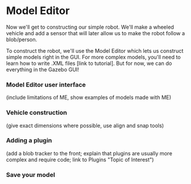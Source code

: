 # Model Editor

Now we'll get to constructing our simple robot. We'll make a wheeled vehicle and add a sensor that will later allow us to make the robot follow a blob/person. 

To construct the robot,  we'll use the Model Editor which lets us construct simple models right in the GUI. For more complex models, you'll need to learn how to write .XML files [link to tutorial]. 
But for now, we can do everything in the Gazebo GUI!


### Model Editor user interface

(include limitations of ME, show examples of models made with ME)

### Vehicle construction

(give exact dimensions where possible, use align and snap tools)

### Adding a plugin

(add a blob tracker to the front; explain that plugins are usually more complex and require code; link to Plugins "Topic of Interest")

### Save your model

